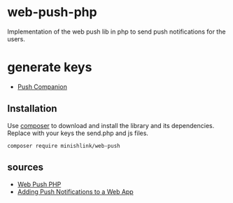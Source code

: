 # web-push-php
Implementation of the web push lib in php to send push notifications for the users.

# generate keys
- [Push Companion](https://web-push-codelab.appspot.com)

## Installation
Use [composer](https://getcomposer.org/) to download and install the library and its dependencies. Replace with your keys the send.php and js files.

`composer require minishlink/web-push`

## sources
- [Web Push PHP](https://github.com/web-push-libs/web-push-php)
- [Adding Push Notifications to a Web App](https://developers.google.com/web/fundamentals/getting-started/codelabs/push-notifications/)
